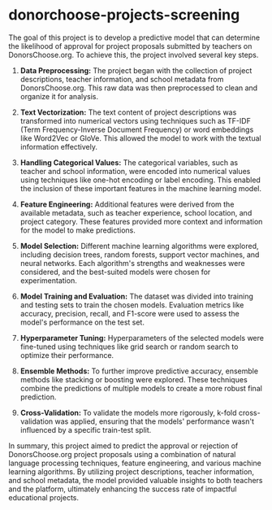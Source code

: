 # donorchoose-projects-screening

The goal of this project is to develop a predictive model that can determine the likelihood of approval for project proposals submitted by teachers on DonorsChoose.org. To achieve this, the project involved several key steps.

1. **Data Preprocessing:** The project began with the collection of project descriptions, teacher information, and school metadata from DonorsChoose.org. This raw data was then preprocessed to clean and organize it for analysis.

2. **Text Vectorization:** The text content of project descriptions was transformed into numerical vectors using techniques such as TF-IDF (Term Frequency-Inverse Document Frequency) or word embeddings like Word2Vec or GloVe. This allowed the model to work with the textual information effectively.

3. **Handling Categorical Values:** The categorical variables, such as teacher and school information, were encoded into numerical values using techniques like one-hot encoding or label encoding. This enabled the inclusion of these important features in the machine learning model.

4. **Feature Engineering:** Additional features were derived from the available metadata, such as teacher experience, school location, and project category. These features provided more context and information for the model to make predictions.

5. **Model Selection:** Different machine learning algorithms were explored, including decision trees, random forests, support vector machines, and neural networks. Each algorithm's strengths and weaknesses were considered, and the best-suited models were chosen for experimentation.

6. **Model Training and Evaluation:** The dataset was divided into training and testing sets to train the chosen models. Evaluation metrics like accuracy, precision, recall, and F1-score were used to assess the model's performance on the test set.

7. **Hyperparameter Tuning:** Hyperparameters of the selected models were fine-tuned using techniques like grid search or random search to optimize their performance.

8. **Ensemble Methods:** To further improve predictive accuracy, ensemble methods like stacking or boosting were explored. These techniques combine the predictions of multiple models to create a more robust final prediction.

9. **Cross-Validation:** To validate the models more rigorously, k-fold cross-validation was applied, ensuring that the models' performance wasn't influenced by a specific train-test split.



In summary, this project aimed to predict the approval or rejection of DonorsChoose.org project proposals using a combination of natural language processing techniques, feature engineering, and various machine learning algorithms. By utilizing project descriptions, teacher information, and school metadata, the model provided valuable insights to both teachers and the platform, ultimately enhancing the success rate of impactful educational projects.

